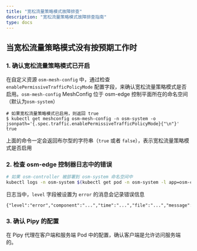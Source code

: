 ```yaml
---
title: "宽松流量策略模式故障排查"
description: "宽松流量策略模式故障排查指南"
type: docs
---
```


## 当宽松流量策略模式没有按预期工作时

### 1. 确认宽松流量策略模式已开启

在自定义资源 `osm-mesh-config` 中，通过检查 `enablePermissiveTrafficPolicyMode` 配置字段，来确认宽松流量策略模式是否启用。`osm-mesh-config` MeshConfig 位于 osm-edge 控制平面所在的命名空间（默认为`osm-system`）

```console
# 如果宽松流量策略模式已启用，则返回 true
$ kubectl get meshconfig osm-mesh-config -n osm-system -o jsonpath='{.spec.traffic.enablePermissiveTrafficPolicyMode}{"\n"}'
true
```

上面的命令一定会返回布尔型的字符串（`true` 或者 `false`），表示宽松流量策略模式是否启用

### 2. 检查 osm-edge 控制器日志中的错误

```bash
# 如果 osm-controller 被部署到 osm-system 命名空间中
kubectl logs -n osm-system $(kubectl get pod -n osm-system -l app=osm-controller -o jsonpath='{.items[0].metadata.name}')
```

日志当中，`level` 字段被设置为 `error` 的消息会记录错误信息
```console
{"level":"error","component":"...","time":"...","file":"...","message":"..."}
```

### 3. 确认 Pipy 的配置

在 Pipy 代理在客户端和服务端 Pod 中的配置，确认客户端是允许访问服务端的。